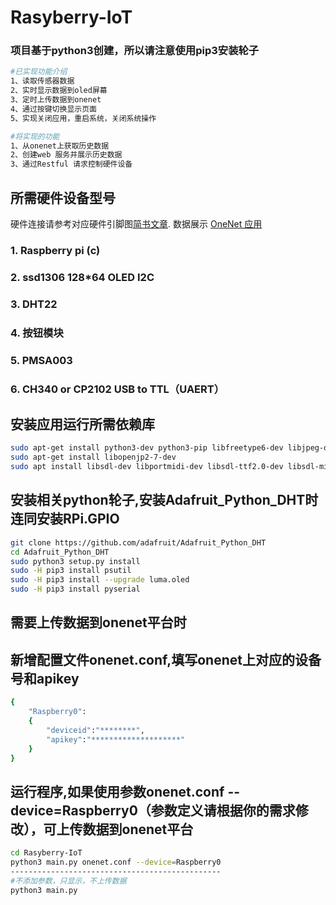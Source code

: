 # Rasyberry-IoT
### 项目基于python3创建，所以请注意使用pip3安装轮子
```sh
#已实现功能介绍
1、读取传感器数据
2、实时显示数据到oled屏幕
3、定时上传数据到onenet
4、通过按键切换显示页面
5、实现关闭应用，重启系统，关闭系统操作

#将实现的功能
1、从onenet上获取历史数据
2、创建web 服务并展示历史数据
3、通过Restful 请求控制硬件设备
```
## 所需硬件设备型号

硬件连接请参考对应硬件引脚图[简书文章](https://www.jianshu.com/u/06e291ec9827).
数据展示 [OneNet 应用](https://open.iot.10086.cn/appview/p/18739ef05c7a7c8bd6f631aa7e70b02a)

### 1. Raspberry pi (c)
### 2. ssd1306 128*64 OLED I2C
### 3. DHT22
### 4. 按钮模块
### 5. PMSA003
### 6. CH340 or CP2102 USB to TTL（UAERT）

## 安装应用运行所需依赖库
```sh
sudo apt-get install python3-dev python3-pip libfreetype6-dev libjpeg-dev build-essential
sudo apt-get install libopenjp2-7-dev
sudo apt install libsdl-dev libportmidi-dev libsdl-ttf2.0-dev libsdl-mixer1.2-dev libsdl-image1.2-dev
```

## 安装相关python轮子,安装Adafruit_Python_DHT时连同安装RPi.GPIO
```sh
git clone https://github.com/adafruit/Adafruit_Python_DHT
cd Adafruit_Python_DHT
sudo python3 setup.py install
sudo -H pip3 install psutil
sudo -H pip3 install --upgrade luma.oled
sudo -H pip3 install pyserial
```

## 需要上传数据到onenet平台时
## 新增配置文件onenet.conf,填写onenet上对应的设备号和apikey
```sh
{  
	"Raspberry0":  
	{     
		"deviceid":"********",
		"apikey":"********************"
	} 
} 
```

## 运行程序,如果使用参数onenet.conf --device=Raspberry0（参数定义请根据你的需求修改），可上传数据到onenet平台
```sh
cd Rasyberry-IoT
python3 main.py onenet.conf --device=Raspberry0
-----------------------------------------------
#不添加参数，只显示，不上传数据
python3 main.py
```


